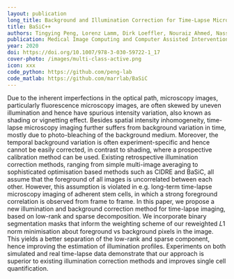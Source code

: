 ```yaml
---
layout: publication
long_title: Background and Illumination Correction for Time-Lapse Microscopy Data with Correlated Foreground
title: BaSiC++
authors: Tingying Peng, Lorenz Lamm, Dirk Loeffler, Nouraiz Ahmed, Nassir Navab, Timm Schroeder, Carsten Marr
publication: Medical Image Computing and Computer Assisted Intervention – MICCAI 2020
year: 2020
doi: https://doi.org/10.1007/978-3-030-59722-1_17
cover-photo: /images/multi-class-active.png
icon: xxx
code_python: https://github.com/peng-lab
code_matlab: https://github.com/marrlab/BaSiC
---
```


Due to the inherent imperfections in the optical path, microscopy images, particularly fluorescence microscopy images, are often skewed by uneven illumination and hence have spurious intensity variation, also known as shading or vignetting effect. Besides spatial intensity inhomogeneity, time-lapse microscopy imaging further suffers from background variation in time, mostly due to photo-bleaching of the background medium. Moreover, the temporal background variation is often experiment-specific and hence cannot be easily corrected, in contrast to shading, where a prospective calibration method can be used. Existing retrospective illumination correction methods, ranging from simple multi-image averaging to sophisticated optimisation based methods such as CIDRE and BaSiC, all assume that the foreground of all images is uncorrelated between each other. However, this assumption is violated in e.g. long-term time-lapse microscopy imaging of adherent stem cells, in which a strong foreground correlation is observed from frame to frame. In this paper, we propose a new illumination and background correction method for time-lapse imaging, based on low-rank and sparse decomposition. We incorporate binary segmentation masks that inform the weighting scheme of our reweighted   𝐿1  norm minimisation about foreground vs background pixels in the image. This yields a better separation of the low-rank and sparse component, hence improving the estimation of illumination profiles. Experiments on both simulated and real time-lapse data demonstrate that our approach is superior to existing illumination correction methods and improves single cell quantification.
